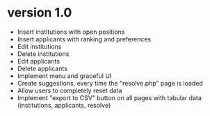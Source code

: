 version 1.0
===========
- Insert institutions with open positions
- Insert applicants with ranking and preferences
- Edit institutions
- Delete institutions
- Edit applicants
- Delete applicants
- Implement menu and graceful UI
- Create suggestions, every time the "resolve.php" page is loaded
- Allow users to completely reset data
- Implement "export to CSV" button on all pages with tabular data
    (institutions, applicants, resolve)
